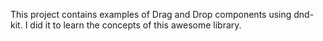 This project contains examples of Drag and Drop components using dnd-kit. I did it to learn the concepts of this awesome library.